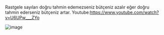 Rastgele sayıları doğru tahmin edemezseniz bütçeniz azalır eğer doğru tahmin ederseniz bütçeniz artar.
Youtube:https://www.youtube.com/watch?v=U6UPw___ZYo



![image](https://user-images.githubusercontent.com/119972020/231556801-451df4b3-8d92-47e3-b037-3564cdd6f2ae.png)

